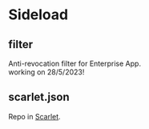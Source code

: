 # Sideload
## filter
Anti-revocation filter for Enterprise App.  
working on 28/5/2023!

## scarlet.json
Repo in [Scarlet](https://usescarlet.com).
